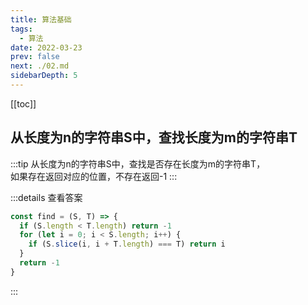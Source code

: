 ```yaml
---
title: 算法基础
tags: 
  - 算法
date: 2022-03-23
prev: false
next: ./02.md
sidebarDepth: 5
---
```


[[toc]]

## 从长度为n的字符串S中，查找长度为m的字符串T

:::tip
从长度为n的字符串S中，查找是否存在长度为m的字符串T，  
如果存在返回对应的位置，不存在返回-1
:::

:::details 查看答案
```js
const find = (S, T) => {
  if (S.length < T.length) return -1
  for (let i = 0; i < S.length; i++) {
    if (S.slice(i, i + T.length) === T) return i
  }
  return -1
}
```
:::